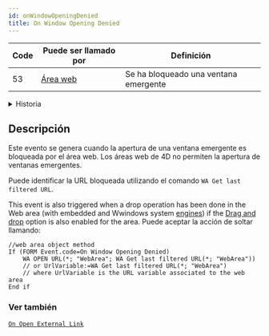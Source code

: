 ```yaml
---
id: onWindowOpeningDenied
title: On Window Opening Denied
---
```


| Code | Puede ser llamado por                          | Definición                            |
| ---- | ---------------------------------------------- | ------------------------------------- |
| 53   | [Área web](../FormObjects/webArea_overview.md) | Se ha bloqueado una ventana emergente |

<details><summary>Historia</summary>

| Lanzamiento | Modificaciones     |
| ----------- | ------------------ |
| 19 R5       | Activado al soltar |

</details>

## Descripción

Este evento se genera cuando la apertura de una ventana emergente es bloqueada por el área web. Los áreas web de 4D no permiten la apertura de ventanas emergentes.

Puede identificar la URL bloqueada utilizando el comando `WA Get last filtered URL`.

This event is also triggered when a drop operation has been done in the Web area (with embedded and Wwindows system [engines](../FormObjects/properties_WebArea.md#use-embedded-web-rendering-engine)) if the [Drag and drop](../FormObjects/webArea_overview.md#user-interface) option is also enabled for the area. Puede aceptar la acción de soltar llamando:

```4d
//web area object method
If (FORM Event.code=On Window Opening Denied)
	WA OPEN URL(*; "WebArea"; WA Get last filtered URL(*; "WebArea"))  
	// or UrlVariable:=WA Get last filtered URL(*; "WebArea")  
	// where UrlVariable is the URL variable associated to the web area
End if 
```

### Ver también

[`On Open External Link`](onOpenExternalLink.md)
